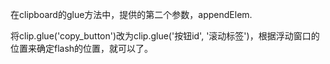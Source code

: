 在clipboard的glue方法中，提供的第二个参数，appendElem.

将clip.glue\('copy\_button'\)改为clip.glue\('按钮id', '滚动标签'\)，根据浮动窗口的位置来确定flash的位置，就可以了。



